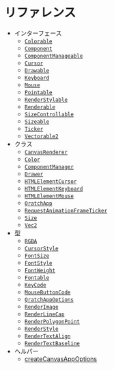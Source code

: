 # リファレンス

- インターフェース
  - [`Colorable`](./interfaces/Colorable) <Badge type="danger" text="MTT" vertical="middle"/>
  - [`Component`](./interfaces/Component) <Badge text="LTS" vertical="middle"/>
  - [`ComponentManageable`](./interfaces/ComponentManageable) <Badge text="LTS" vertical="middle"/>
  - [`Cursor`](./interfaces/Cursor) <Badge text="LTS" vertical="middle"/>
  - [`Drawable`](./interfaces/Drawable) <Badge type="warning" text="WIP" vertical="middle"/>
  - [`Keyboard`](./interfaces/Keyboard) <Badge type="danger" text="MTT" vertical="middle"/>
  - [`Mouse`](./interfaces/Mouse) <Badge type="danger" text="MTT" vertical="middle"/>
  - [`Pointable`](./interfaces/Pointable) <Badge text="LTS" vertical="middle"/>
  - [`RenderStylable`](./interfaces/RenderStylable) <Badge text="LTS" vertical="middle"/>
  - [`Renderable`](./interfaces/Renderable) <Badge text="LTS" vertical="middle"/>
  - [`SizeControllable`](./interfaces/SizeControllable) <Badge type="danger" text="MTT" vertical="middle"/>
  - [`Sizeable`](./interfaces/Sizeable) <Badge text="LTS" vertical="middle"/>
  - [`Ticker`](./interfaces/Ticker) <Badge text="LTS" vertical="middle"/>
  - [`Vectorable2`](./interfaces/Vectorable2) <Badge type="danger" text="MTT" vertical="middle"/>
- クラス
  - [`CanvasRenderer`](./classes/CanvasRenderer) <Badge type="danger" text="MTT" vertical="middle"/>
  - [`Color`](./classes/Color) <Badge type="danger" text="MTT" vertical="middle"/>
  - [`ComponentManager`](./classes/ComponentManager) <Badge text="LTS" vertical="middle"/>
  - [`Drawer`](./classes/Drawer) <Badge type="danger" text="MTT" vertical="middle"/>
  - [`HTMLElementCursor`](./classes/HTMLElementCursor) <Badge type="danger" text="MTT" vertical="middle"/>
  - [`HTMLElementKeyboard`](./classes/HTMLElementKeyboard) <Badge type="danger" text="MTT" vertical="middle"/>
  - [`HTMLElementMouse`](./classes/HTMLElementMouse) <Badge type="danger" text="MTT" vertical="middle"/>
  - [`QratchApp`](./classes/QratchApp) <Badge type="warning" text="WIP" vertical="middle"/>
  - [`RequestAnimationFrameTicker`](./classes/RequestAnimationFrameTicker) <Badge type="danger" text="MTT" vertical="middle"/>
  - [`Size`](./classes/Size) <Badge type="danger" text="MTT" vertical="middle"/>
  - [`Vec2`](./classes/Vec2) <Badge type="danger" text="MTT" vertical="middle"/>
- 型
  - [`RGBA`](./types/RGBA) <Badge type="danger" text="MTT" vertical="middle"/>
  - [`CursorStyle`](./types/CursorStyle) <Badge text="LTS" vertical="middle"/>
  - [`FontSize`](./types/FontSize) <Badge text="LTS" vertical="middle"/>
  - [`FontStyle`](./types/FontStyle) <Badge text="LTS" vertical="middle"/>
  - [`FontWeight`](./types/FontWeight) <Badge text="LTS" vertical="middle"/>
  - [`Fontable`](./types/Fontable) <Badge text="LTS" vertical="middle"/>
  - [`KeyCode`](./types/KeyCode) <Badge type="danger" text="MTT" vertical="middle"/>
  - [`MouseButtonCode`](./types/MouseButtonCode) <Badge type="danger" text="MTT" vertical="middle"/>
  - [`QratchAppOptions`](./types/QratchAppOptions) <Badge type="danger" text="MTT" vertical="middle"/>
  - [`RenderImage`](./types/RenderImage) <Badge text="LTS" vertical="middle"/>
  - [`RenderLineCap`](./types/RenderLineCap) <Badge text="LTS" vertical="middle"/>
  - [`RenderPolygonPoint`](./types/RenderPolygonPoint) <Badge text="LTS" vertical="middle"/>
  - [`RenderStyle`](./types/RenderStyle) <Badge text="LTS" vertical="middle"/>
  - [`RenderTextAlign`](./types/RenderTextAlign) <Badge text="LTS" vertical="middle"/>
  - [`RenderTextBaseline`](./types/RenderTextBaseline) <Badge text="LTS" vertical="middle"/>
- ヘルパー
  - [createCanvasAppOptions](./helpers/createCanvasAppOptions) <Badge type="danger" text="MTT" vertical="middle"/>
